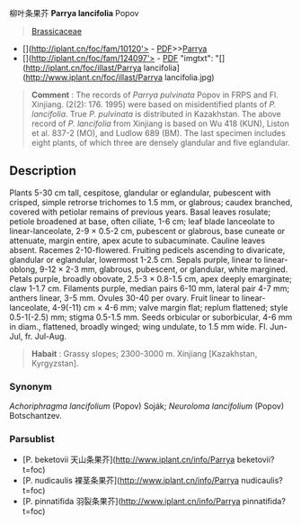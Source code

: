 柳叶条果芥 **Parrya lancifolia** Popov

> [Brassicaceae](http://www.iplant.cn/info/Brassicaceae?t=foc)
* [](http://iplant.cn/foc/fam/10120'> - [PDF](http://iplant.cn/foc/pdf/Brassicaceae.pdf)>>[Parrya](http://www.iplant.cn/info/Parrya?t=foc)
* [](http://iplant.cn/foc/fam/124097'> - [PDF](http://www.iplant.cn/foc/pdf/Parrya.pdf)
  "imgtxt": "[](http://iplant.cn/foc/illast/Parrya lancifolia](http://www.iplant.cn/foc/illast/Parrya lancifolia.jpg)

> **Comment** : 
> The records of *Parrya pulvinata* Popov in FRPS and Fl. Xinjiang. (2(2): 176. 1995) were based on misidentified plants of *P. lancifolia*. True *P. pulvinata* is distributed in Kazakhstan. The above record of *P. lancifolia* from Xinjiang is based on Wu 418 (KUN), Liston et al. 837-2 (MO), and Ludlow 689 (BM). The last specimen includes eight plants, of which three are densely glandular and five eglandular.

## Description

Plants 5-30 cm tall, cespitose, glandular or eglandular, pubescent with crisped, simple retrorse trichomes to 1.5 mm, or glabrous; caudex branched, covered with petiolar remains of previous years. Basal leaves rosulate; petiole broadened at base, often ciliate, 1-6 cm; leaf blade lanceolate to linear-lanceolate, 2-9 × 0.5-2 cm, pubescent or glabrous, base cuneate or attenuate, margin entire, apex acute to subacuminate. Cauline leaves absent. Racemes 2-10-flowered. Fruiting pedicels ascending to divaricate, glandular or eglandular, lowermost 1-2.5 cm. Sepals purple, linear to linear-oblong, 9-12 × 2-3 mm, glabrous, pubescent, or glandular, white margined. Petals purple, broadly obovate, 2.5-3 × 0.8-1.5 cm, apex deeply emarginate; claw 1-1.7 cm. Filaments purple, median pairs 6-10 mm, lateral pair 4-7 mm; anthers linear, 3-5 mm. Ovules 30-40 per ovary. Fruit linear to linear-lanceolate, 4-9(-11) cm × 4-6 mm; valve margin flat; replum flattened; style 0.5-1(-2.5) mm; stigma 0.5-1.5 mm. Seeds orbicular or suborbicular, 4-6 mm in diam., flattened, broadly winged; wing undulate, to 1.5 mm wide. Fl. Jun-Jul, fr. Jul-Aug.

> **Habait** : 
> Grassy slopes; 2300-3000 m. Xinjiang [Kazakhstan, Kyrgyzstan].

### Synonym
*Achoriphragma lancifolium* (Popov) Soják; *Neuroloma lancifolium* (Popov) Botschantzev.


### Parsublist

* [P.  beketovii  天山条果芥](http://www.iplant.cn/info/Parrya beketovii?t=foc)
* [P.  nudicaulis  裸茎条果芥](http://www.iplant.cn/info/Parrya nudicaulis?t=foc)
* [P.  pinnatifida  羽裂条果芥](http://www.iplant.cn/info/Parrya pinnatifida?t=foc)
